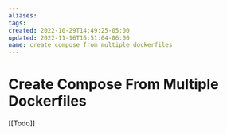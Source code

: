 ```yaml
---
aliases: 
tags: 
created: 2022-10-29T14:49:25-05:00
updated: 2022-11-16T16:51:04-06:00
name: create compose from multiple dockerfiles
---
```

# Create Compose From Multiple Dockerfiles

[[Todo]]